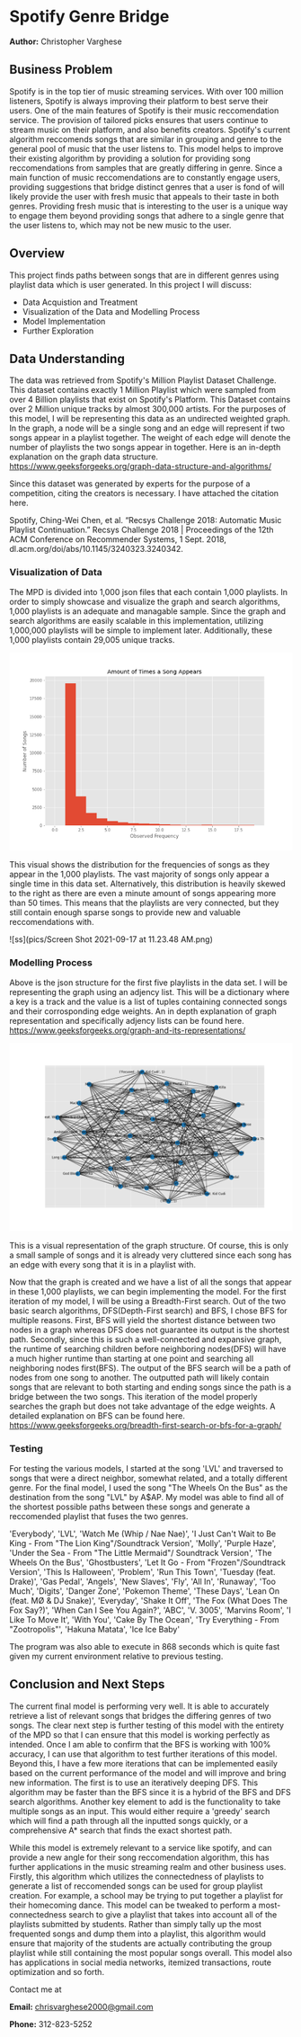 # Spotify Genre Bridge
**Author:** Christopher Varghese

## Business Problem
Spotify is in the top tier of music streaming services. With over 100 million listeners, Spotify is always improving their platform to best serve their users. One of the main features of Spotify is their music reccomendation service. The provision of tailored picks ensures that users continue to stream music on their platform, and also benefits creators. Spotify's current algorithm reccomends songs that are similar in grouping and genre to the general pool of music that the user listens to. This model helps to improve their existing algorithm by providing a solution for providing song reccomendations from samples that are greatly differing in genre. Since a main function of music reccomendations are to constantly engage users, providing suggestions that bridge distinct genres that a user is fond of will likely provide the user with fresh music that appeals to their taste in both genres. Providing fresh music that is interesting to the user is a unique way to engage them beyond providing songs that adhere to a single genre that the user listens to, which may not be new music to the user. 

## Overview
This project finds paths between songs that are in different genres using playlist data which is user generated. In this project I will discuss:
- Data Acquistion and Treatment
- Visualization of the Data and Modelling Process
- Model Implementation
- Further Exploration

## Data Understanding
The data was retrieved from Spotify's Million Playlist Dataset Challenge. This dataset contains exactly 1 Million Playlist which were sampled from over 4 Billion playlists that exist on Spotify's Platform. This Dataset contains over 2 Million unique tracks by almost 300,000 artists. For the purposes of this model, I will be representing this data as an undirected weighted graph. In the graph, a node will be a single song and an edge will represent if two songs appear in a playlist together. The weight of each edge will denote the number of playlists the two songs appear in together. Here is an in-depth explanation on the graph data structure. https://www.geeksforgeeks.org/graph-data-structure-and-algorithms/

Since this dataset was generated by experts for the purpose of a competition, citing the creators is necessary. I have attached the citation here.

Spotify, Ching-Wei Chen, et al. “Recsys Challenge 2018: Automatic Music Playlist Continuation.” Recsys Challenge 2018 | Proceedings of the 12th ACM Conference on Recommender Systems, 1 Sept. 2018, dl.acm.org/doi/abs/10.1145/3240323.3240342. 

### Visualization of Data
The MPD is divided into 1,000 json files that each contain 1,000 playlists. In order to simply showcase and visualize the graph and search algorithms, 1,000 playlists is an adequate and managable sample. Since the graph and search algorithms are easily scalable in this implementation, utilizing 1,000,000 playlists will be simple to implement later. Additionally, these 1,000 playlists contain 29,005 unique tracks.

![distribution](pics/song_dist.png)

This visual shows the distribution for the frequencies of songs as they appear in the 1,000 playlists. The vast majority of songs only appear a single time in this data set. Alternatively, this distribution is heavily skewed to the right as there are even a minute amount of songs appearing more than 50 times. This means that the playlists are very connected, but they still contain enough sparse songs to provide new and valuable reccomendations with.

![ss](pics/Screen Shot 2021-09-17 at 11.23.48 AM.png)

### Modelling Process
Above is the json structure for the first five playlists in the data set. I will be representing the graph using an adjency list. This will be a dictionary where a key is a track and the value is a list of tuples containing connected songs and their corrosponding edge weights. An in depth explanation of graph representation and specifically adjency lists can be found here. https://www.geeksforgeeks.org/graph-and-its-representations/

![graph](pics/graph.png)

This is a visual representation of the graph structure. Of course, this is only a small sample of songs and it is already very cluttered since each song has an edge with every song that it is in a playlist with.

Now that the graph is created and we have a list of all the songs that appear in these 1,000 playlists, we can begin implementing the model. For the first iteration of my model, I will be using a Breadth-First search. Out of the two basic search algorithms, DFS(Depth-First search) and BFS, I chose BFS for multiple reasons. First, BFS will yield the shortest distance between two nodes in a graph whereas DFS does not guarantee its output is the shortest path. Secondly, since this is such a well-connected and expansive graph, the runtime of searching children before neighboring nodes(DFS) will have a much higher runtime than starting at one point and searching all neighboring nodes first(BFS). The output of the BFS search will be a path of nodes from one song to another. The outputted path will likely contain songs that are relevant to both starting and ending songs since the path is a bridge between the two songs. This iteration of the model properly searches the graph but does not take advantage of the edge weights. A detailed explanation on BFS can be found here. https://www.geeksforgeeks.org/breadth-first-search-or-bfs-for-a-graph/

### Testing
For testing the various models, I started at the song 'LVL' and traversed to songs that were a direct neighbor, somewhat related, and a totally different genre. For the final model, I used the song "The Wheels On the Bus" as the destination from the song "LVL" by A$AP. My model was able to find all of the shortest possible paths between these songs and generate a reccomended playlist that fuses the two genres. 

'Everybody', 'LVL', 'Watch Me (Whip / Nae Nae)', 'I Just Can\'t Wait to Be King - From "The Lion King"/Soundtrack Version', 'Molly', 'Purple Haze', 'Under the Sea - From "The Little Mermaid"/ Soundtrack Version', 'The Wheels On the Bus', 'Ghostbusters', 'Let It Go - From "Frozen"/Soundtrack Version', 'This Is Halloween', 'Problem', 'Run This Town', 'Tuesday (feat. Drake)', 'Gas Pedal', 'Angels', 'New Slaves', 'Fly', 'All In', 'Runaway', 'Too Much', 'Digits', 'Danger Zone', 'Pokemon Theme', 'These Days', 'Lean On (feat. MØ & DJ Snake)', 'Everyday', 'Shake It Off', 'The Fox (What Does The Fox Say?)', 'When Can I See You Again?', 'ABC', 'V. 3005', 'Marvins Room', 'I Like To Move It', 'With You', 'Cake By The Ocean', 'Try Everything - From "Zootropolis"', 'Hakuna Matata', 'Ice Ice Baby'

The program was also able to execute in 868 seconds which is quite fast given my current environment relative to previous testing.


## Conclusion and Next Steps
The current final model is performing very well. It is able to accurately retrieve a list of relevant songs that bridges the differing genres of two songs. The clear next step is further testing of this model with the entirety of the MPD so that I can ensure that this model is working perfectly as intended. Once I am able to confirm that the BFS is working with 100% accuracy, I can use that algorithm to test further iterations of this model. Beyond this, I have a few more iterations that can be implemented easily based on the current performance of the model and will improve and bring new information. The first is to use an iteratively deeping DFS. This algorithm may be faster than the BFS since it is a hybrid of the BFS and DFS search algorithms. Another key element to add is the functionality to take multiple songs as an input. This would either require a 'greedy' search which will find a path through all the inputted songs quickly, or a comprehensive A* search that finds the exact shortest path.

While this model is extremely relevant to a service like spotify, and can provide a new angle for their song reccomendation algorithm, this has further applications in the music streaming realm and other business uses. Firstly, this algorithm which utilizes the connectedness of playlists to generate a list of reccomended songs can be used for group playlist creation. For example, a school may be trying to put together a playlist for their homecoming dance. This model can be tweaked to perform a most-connectedness search to give a playlist that takes into account all of the playlists submitted by students. Rather than simply tally up the most frequented songs and dump them into a playlist, this algorithm would ensure that majority of the students are actually contributing the group playlist while still containing the most popular songs overall. This model also has applications in social media networks, itemized transactions, route optimization and so forth. 

Contact me at

**Email:** chrisvarghese2000@gmail.com

**Phone:** 312-823-5252
